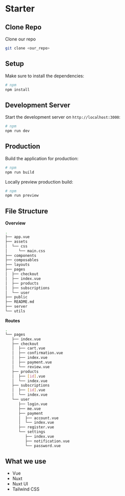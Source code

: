 # Starter

## Clone Repo

Clone our repo

```bash
git clone <our_repo>
```

## Setup

Make sure to install the dependencies:

```bash
# npm
npm install
```

## Development Server

Start the development server on `http://localhost:3000`:

```bash
# npm
npm run dev
```

## Production

Build the application for production:

```bash
# npm
npm run build
```

Locally preview production build:

```bash
# npm
npm run preview
```

## File Structure

**Overview**

```bash
.
├── app.vue
├── assets
│  └── css
│     └── main.css
├── components
├── composables
├── layouts
├── pages
│  ├── checkout
│  ├── index.vue
│  ├── products
│  ├── subscriptions
│  └── user
├── public
├── README.md
├── server
└── utils
```

**Routes**

```bash
.
└── pages
   ├── index.vue
   ├── checkout
   │  ├── cart.vue
   │  ├── confirmation.vue
   │  ├── index.vue
   │  ├── payment.vue
   │  └── review.vue
   ├── products
   │  ├── [id].vue
   │  └── index.vue
   ├── subscriptions
   │  ├── [id].vue
   │  └── index.vue
   └── user
      ├── login.vue
      ├── me.vue
      ├── payment
      │  ├── account.vue
      │  └── index.vue
      ├── register.vue
      └── settings
         ├── index.vue
         ├── notification.vue
         └── password.vue
```

## What we use

- Vue
- Nuxt
- Nuxt UI
- Tailwind CSS
